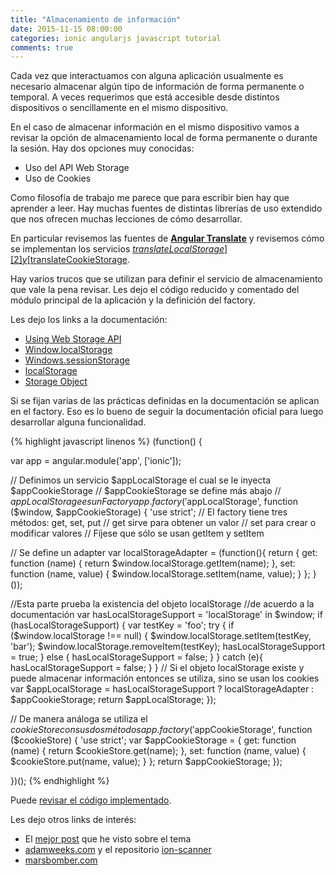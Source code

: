 ```yaml
---
title: "Almacenamiento de información"
date: 2015-11-15 08:00:00
categories: ionic angularjs javascript tutorial
comments: true
---
```

Cada vez que interactuamos con alguna aplicación usualmente es necesario almacenar algún tipo de información de forma permanente o temporal. A veces requerimos que está accesible desde distintos dispositivos o sencillamente en el mismo dispositivo.

En el caso de almacenar información en el mismo dispositivo vamos a revisar la opción de almacenamiento local de forma permanente o durante la sesión. Hay dos opciones muy conocidas:

- Uso del API Web Storage
- Uso de Cookies

Como filosofía de trabajo me parece que para escribir bien hay que aprender a leer. Hay muchas fuentes de distintas librerías de uso extendido que nos ofrecen muchas lecciones de cómo desarrollar.

En particular revisemos las fuentes de [__Angular Translate__][1] y revisemos cómo se implementan los servicios [$translateLocalStorage][2] y [$translateCookieStorage][3].

Hay varios trucos que se utilizan para definir el servicio de almacenamiento que vale la pena revisar. Les dejo el código reducido y comentado del módulo principal de la aplicación y la definición del factory.

Les dejo los links a la documentación:

- [Using Web Storage API][5]
- [Window.localStorage][4]
- [Windows.sessionStorage][7]
- [localStorage][6]
- [Storage Object][8]

Si se fijan varias de las prácticas definidas en la documentación se aplican en el factory. Eso es lo bueno de seguir la documentación oficial para luego desarrollar alguna funcionalidad.

{% highlight javascript linenos %}
(function() {
  
var app = angular.module('app', ['ionic']);

// Definimos un servicio $appLocalStorage el cual se le inyecta $appCookieStorage
// $appCookieStorage se define más abajo
// $appLocalStorage es un Factory
app.factory('$appLocalStorage', function ($window, $appCookieStorage) {
  'use strict';
  // El factory tiene tres métodos: get, set, put
  // get sirve para obtener un valor
  // set para crear o modificar valores
  // Fíjese que sólo se usan getItem y setItem
  
  // Se define un adapter
  var localStorageAdapter = (function(){
    return {
      get: function (name) {
        return $window.localStorage.getItem(name);
      },
      set: function (name, value) {
        $window.localStorage.setItem(name, value);
      }
    };
  }());
  
  //Esta parte prueba la existencia del objeto localStorage
  //de acuerdo a la documentación 
  var hasLocalStorageSupport = 'localStorage' in $window;
  if (hasLocalStorageSupport) {
    var testKey = 'foo';
    try {
      if ($window.localStorage !== null) {
        $window.localStorage.setItem(testKey, 'bar');
        $window.localStorage.removeItem(testKey);
        hasLocalStorageSupport = true;
      } else {
        hasLocalStorageSupport = false;
      }
    } catch (e){
      hasLocalStorageSupport = false;
    }
  }
  // Si el objeto localStorage existe y puede almacenar información entonces se utiliza, sino se usan los cookies
  var $appLocalStorage = hasLocalStorageSupport ? localStorageAdapter : $appCookieStorage;
  return $appLocalStorage;
});

// De manera análoga se utiliza el $cookieStore con sus dos métodos
app.factory('$appCookieStorage', function ($cookieStore) {
  'use strict';
  var $appCookieStorage = {
    get: function (name) {
      return $cookieStore.get(name);
    },
    set: function (name, value) {
      $cookieStore.put(name, value);
    }
  };
  return $appCookieStorage;
});

})();
{% endhighlight %}

Puede [revisar el código implementado][9].

Les dejo otros links de interés:

- El [mejor post][13] que he visto sobre el tema 
- [adamweeks.com][12] y el repositorio [ion-scanner][11]
- [marsbomber.com][10]


[1]: https://github.com/angular-translate/angular-translate "Angular Translate"
[2]: https://github.com/angular-translate/angular-translate/blob/master/src/service/storage-local.js "$translateLocalStorage"
[3]: https://github.com/angular-translate/angular-translate/blob/master/src/service/storage-cookie.js "$translateCookieStorage"
[4]: https://developer.mozilla.org/en/docs/Web/API/Window/localStorage "Window.localStorage"
[5]: https://developer.mozilla.org/en-US/docs/Web/API/Web_Storage_API/Using_the_Web_Storage_API "Using Web Storage API"
[6]: https://developer.mozilla.org/en-US/docs/Web/API/Storage/LocalStorage "localStorage"
[7]: https://developer.mozilla.org/en-US/docs/Web/API/Window/sessionStorage "Windows.sessionStorage"
[8]: https://developer.mozilla.org/en-US/docs/Web/API/Storage "Storage Object"
[9]: http://play.ionic.io/app/3a72efac109c "appLocalStorage Code"

[10]: http://marsbomber.com/2014/05/29/BarcodeScanner-With-Ionic/ "marsbomber.com"
[11]: https://github.com/adamweeks/ion-scanner "ion-scanner"
[12]: http://adamweeks.com/2015/05/12/ionic-framework-introduction/ "adamweeks.com"
[13]: http://www.sitepoint.com/scanning-qr-code-cordova/ "scanning qr code cordova"


